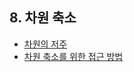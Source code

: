 ## 8. 차원 축소
- [차원의 저주](./curse_of_dimensionality.ipynb)
- [차원 축소를 위한 접근 방법](./main_approaches_for_dimensionality_reduction.ipynb)
